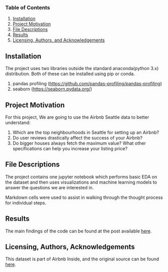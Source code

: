 ### Table of Contents

1. [Installation](#installation)
2. [Project Motivation](#motivation)
3. [File Descriptions](#files)
4. [Results](#results)
5. [Licensing, Authors, and Acknowledgements](#licensing)

## Installation <a name="installation"></a>
The project uses two libraries outside the standard anaconda(python 3.x) distribution. Both of these can be installed using pip or conda.

1. pandas profiling (https://github.com/pandas-profiling/pandas-profiling)
2. seaborn (https://seaborn.pydata.org/)

## Project Motivation<a name="motivation"></a>

For this project, We are going to use the Airbnb Seattle data to better understand:

1. Which are the top neighbourhoods in Seattle for setting up an Airbnb?
2. Do user reviews drastically affect the success of your Airbnb?
3. Do bigger houses always fetch the maximum value? What other specifications can help you increase your listing price?


## File Descriptions <a name="files"></a>

The project contains one jupyter notebook which performs basic EDA on the dataset and then uses visualizations and machine learning models to answer the questions we are interested in. 

Markdown cells were used to assist in walking through the thought process for individual steps.


## Results<a name="results"></a>

The main findings of the code can be found at the post available [here](https://medium.com/@rohan.kwatra19/how-to-make-the-most-of-your-airbnb-listing-seattle-edition-8938cb162851).

## Licensing, Authors, Acknowledgements<a name="licensing"></a>

This dataset is part of Airbnb Inside, and the original source can be found [here](http://insideairbnb.com/get-the-data.html).

  
